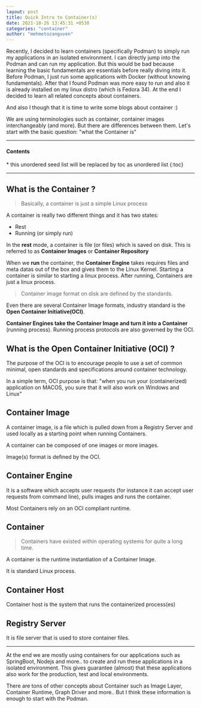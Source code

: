 ```yaml
---
layout: post
title: Quick Intro to Container(s)
date: 2021-10-26 13:45:31 +0530
categories: "container"
author: "mehmetozanguven"
---
```


Recently, I decided to learn containers (specifically Podman) to simply run my applications in an isolated environment. I can directly jump into the Podman and can run my application. But this would be bad because learning the basic fundamentals are essentials before really diving into it. Before Podman, I just run some applications with Docker (without knowing fundamentals). After that I found Podman was more easy to run and also it is already installed on my linux distro (which is Fedora 34). At the end I decided to learn all related concepts about containers.

And also I though that it is time to write some blogs about container :)

We are using terminologies such as container, container images interchangeably (and more). But there are differences between them. Let's start with the basic question: "what the Container is"

<nav class="custom-table-of-contents">
<hr class="horizontal-line">
  <h4 class="table-of-contents-title">Contents</h4>
  * this unordered seed list will be replaced by toc as unordered list
  {:toc}
 <hr class="horizontal-line">
</nav>

## What is the Container ?

> Basically, a container is just a simple Linux process

A container is really two different things and it has two states:

- Rest
- Running (or simply run)

In the **rest** mode, a container is file (or files) which is saved on disk. This is referred to as **Container Images** or **Container Repository**

When we **run** the container, the **Container Engine** takes requires files and meta datas out of the box and gives them to the Linux Kernel. Starting a container is similar to starting a linux process. After running, Containers are just a linux process.

> Container image format on disk are defined by the standards.

Even there are several Container Image formats, industry standard is the **Open Container Initiative(OCI)**.

**Container Engines take the Container Image and turn it into a Container** (running process). Running process protocols are also governed by the OCI.

## What is the Open Container Initiative (OCI) ?

The purpose of the OCI is to encourage people to use a set of common minimal, open standards and specifications around container technology.

In a simple term, OCI purpose is that: "when you run your (containerized) application on MACOS, you sure that it will also work on Windows and Linux"

## Container Image

A container image, is a file which is pulled down from a Registry Server and used locally as a starting point when running Containers.

A container can be composed of one images or more images.

Image(s) format is defined by the OCI.

## Container Engine

It is a software which accepts user requests (for instance it can accept user requests from command line), pulls images and runs the container.

Most Containers rely on an OCI compliant runtime.

## Container

> Containers have existed within operating systems for quite a long time. 

A container is the runtime instantiation of a Container Image. 

It is standard Linux process.

## Container Host

Container host is the system that runs the containerized process(es)

## Registry Server

It is file server that is used to store container files.

---

At the end we are mostly using containers for our applications such as SpringBoot, Nodejs and more.. to create and run these applications in a isolated environment. This gives guarantee (almost) that these applications also work for the production, test and local environments.

There are tons of other concepts about Container such as Image Layer, Container Runtime, Graph Driver and more.. But I think these information is enough to start with the Podman.